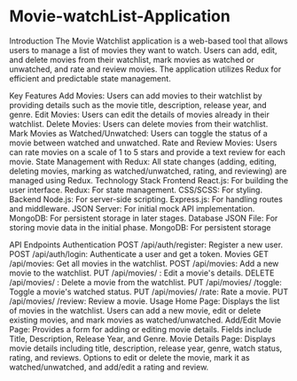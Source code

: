 # Movie-watchList-Application

Introduction
The Movie Watchlist application is a web-based tool that allows users to manage a list of movies they want to watch. Users can add, edit, and delete movies from their watchlist, mark movies as watched or unwatched, and rate and review movies. The application utilizes Redux for efficient and predictable state management.

Key Features
Add Movies: Users can add movies to their watchlist by providing details such as the movie title, description, release year, and genre.
Edit Movies: Users can edit the details of movies already in their watchlist.
Delete Movies: Users can delete movies from their watchlist.
Mark Movies as Watched/Unwatched: Users can toggle the status of a movie between watched and unwatched.
Rate and Review Movies: Users can rate movies on a scale of 1 to 5 stars and provide a text review for each movie.
State Management with Redux: All state changes (adding, editing, deleting movies, marking as watched/unwatched, rating, and reviewing) are managed using Redux.
Technology Stack
Frontend
React.js: For building the user interface.
Redux: For state management.
CSS/SCSS: For styling.
Backend
Node.js: For server-side scripting.
Express.js: For handling routes and middleware.
JSON Server: For initial mock API implementation.
MongoDB: For persistent storage in later stages.
Database
JSON File: For storing movie data in the initial phase.
MongoDB: For persistent storage

API Endpoints
Authentication
POST /api/auth/register: Register a new user.
POST /api/auth/login: Authenticate a user and get a token.
Movies
GET /api/movies: Get all movies in the watchlist.
POST /api/movies: Add a new movie to the watchlist.
PUT /api/movies/
: Edit a movie's details.
DELETE /api/movies/
: Delete a movie from the watchlist.
PUT /api/movies/
/toggle: Toggle a movie's watched status.
PUT /api/movies/
/rate: Rate a movie.
PUT /api/movies/
/review: Review a movie.
Usage
Home Page: Displays the list of movies in the watchlist. Users can add a new movie, edit or delete existing movies, and mark movies as watched/unwatched.
Add/Edit Movie Page: Provides a form for adding or editing movie details. Fields include Title, Description, Release Year, and Genre.
Movie Details Page: Displays movie details including title, description, release year, genre, watch status, rating, and reviews. Options to edit or delete the movie, mark it as watched/unwatched, and add/edit a rating and review.